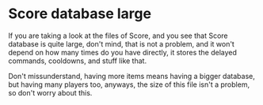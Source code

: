 # Score database large

If you are taking a look at the files of Score, and you see that Score database is quite large, don't mind, that is not a problem, and it won't depend on how many times do you have directly, it stores the delayed commands, cooldowns, and stuff like that.



Don't missunderstand, having more items means having a bigger database, but having many players too, anyways, the size of this file isn't a problem, so don't worry about this.
